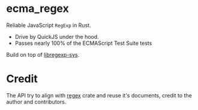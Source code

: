 # ecma_regex

Reliable JavaScript `RegExp` in Rust.

- Drive by QuickJS under the hood.
- Passes nearly 100% of the ECMAScript Test Suite tests

Build on top of [libregexp-sys](https://github.com/hyf0/libregexp-sys).

# Credit

The API try to align with [regex](https://github.com/rust-lang/regex) crate and reuse it's documents, credit to the author and contributors.
